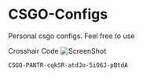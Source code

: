 # CSGO-Configs
Personal csgo configs. Feel free to use

Crosshair Code
![ScreenShot](https://github.com/mirrox1337/CSGO-Configs/edit/master/crosshair.gif)
```
CSGO-PANTR-cqkSR-atdJo-5iO6J-pBtdA
```
